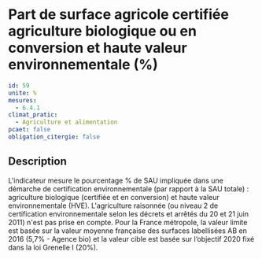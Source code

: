 # Part de surface agricole certifiée agriculture biologique ou en conversion et haute valeur environnementale (%)
```yaml
id: 59
unite: %
mesures:
  - 6.4.1
climat_pratic:
  - Agriculture et alimentation
pcaet: false
obligation_citergie: false
```
## Description
L'indicateur mesure le pourcentage % de SAU impliquée dans une démarche de certification environnementale (par rapport à la SAU totale) : agriculture biologique (certifiée et en conversion) et haute valeur environnementale (HVE). L'agriculture raisonnée (ou niveau 2 de certification environnementale selon les décrets et arrêtés du 20 et 21 juin 2011) n'est pas prise en compte. Pour la France métropole, la valeur limite est basée sur la valeur moyenne française des surfaces labellisées AB en 2016 (5,7% - Agence bio) et la valeur cible est basée sur l’objectif 2020 fixé dans la loi Grenelle I (20%).



